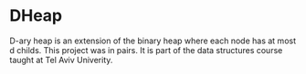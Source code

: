 # DHeap
D-ary heap is an extension of the binary heap where each node has at most d childs.
This project was in pairs. It is part of the data structures course taught at Tel Aviv Univerity.

